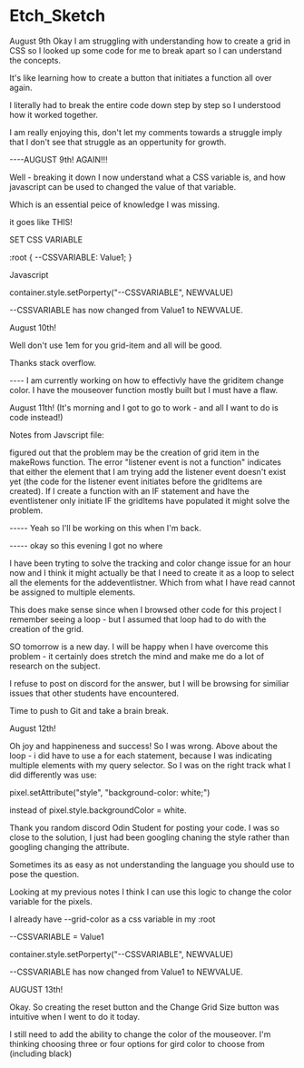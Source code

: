 # Etch_Sketch

August 9th
Okay I am struggling with understanding how to create a grid in CSS so I looked up some code for me to break apart so I can understand the concepts.

It's like learning how to create a button that initiates a function all over again.

I literally had to break the entire code down step by step so I understood how it worked together.

I am really enjoying this, don't let my comments towards a struggle imply that I don't see that struggle as an oppertunity for growth.

----AUGUST 9th! AGAIN!!!

Well - breaking it down I now understand what a CSS variable is, and how javascript can be used to changed the value of that variable.

Which is an essential peice of knowledge I was missing.

it goes like THIS!

SET CSS VARIABLE

:root {
--CSSVARIABLE: Value1;
}

Javascript

container.style.setPorperty("--CSSVARIABLE", NEWVALUE)

--CSSVARIABLE has now changed from Value1 to NEWVALUE.

August 10th!

Well don't use 1em for you grid-item and all will be good.

Thanks stack overflow.

---- I am currently working on how to effectivly have the griditem change color. I have the mouseover function mostly built but I must have a flaw.

August 11th! (It's morning and I got to go to work - and all I want to do is code instead!)

Notes from Javscript file:

figured out that the problem may be the creation of grid item
in the makeRows function. The error "listener event is not a function" indicates that either the element that I am trying add the listener event doesn't exist yet (the code for the listener event initiates before the gridItems are created). If I create a function with an IF statement and have the eventlistener only initiate IF the gridItems have populated it might solve the problem.

----- Yeah so I'll be working on this when I'm back.

----- okay so this evening I got no where

I have been tryting to solve the tracking and color change issue for an hour now and I think it might actually be that I need to create it as a loop to select all the elements for the addeventlistner. Which from what I have read cannot be assigned to multiple elements.

This does make sense since when I browsed other code for this project I remember seeing a loop - but I assumed that loop had to do with the creation of the grid.

SO tomorrow is a new day. I will be happy when I have overcome this problem - it certainly does stretch the mind and make me do a lot of research on the subject.

I refuse to post on discord for the answer, but I will be browsing for similiar issues that other students have encountered.

Time to push to Git and take a brain break.

August 12th!

Oh joy and happineness and success! So I was wrong. Above about the loop - i did have to use a for each statement, because I was indicating multiple elements with my query selector. So I was on the right track what I did differently was use:

pixel.setAttribute("style", "background-color: white;")

instead of pixel.style.backgroundColor = white.

Thank you random discord Odin Student for posting your code. I was so close to the solution, I just had been googling chaning the style rather than googling changing the attribute.

Sometimes its as easy as not understanding the language you should use to pose the question.

Looking at my previous notes I think I can use this logic to change the color variable for the pixels.

I already have --grid-color as a css variable in my :root

--CSSVARIABLE = Value1

container.style.setPorperty("--CSSVARIABLE", NEWVALUE)

--CSSVARIABLE has now changed from Value1 to NEWVALUE.

AUGUST 13th!

Okay. So creating the reset button and the Change Grid Size button was intuitive when I went to do it today.

I still need to add the ability to change the color of the mouseover. I'm thinking choosing three or four options for gird color to choose from (including black)
